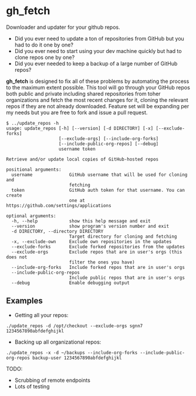gh_fetch
========
Downloader and updater for your github repos.

- Did you ever need to update a ton of repositories from GitHub but you had to do it one by one?
- Did you ever need to start using your dev machine quickly but had to clone repos one by one?
- Did you ever needed to keep a backup of a large number of GitHub repos?

**gh_fetch** is designed to fix all of these problems by automating the process to the maximum extent possible. This tool will go through your GitHub repos both public and private including shared repositories from toher organizations and fetch the most recent changes for it, cloning the relevant repos if they are not already downloaded. Feature set will be expanding per my needs but you are free to fork and issue a pull request.

```
$ ../update_repos -h
usage: update_repos [-h] [--version] [-d DIRECTORY] [-x] [--exclude-forks]
                    [--exclude-orgs] [--include-org-forks]
                    [--include-public-org-repos] [--debug]
                    username token

Retrieve and/or update local copies of GitHub-hosted repos

positional arguments:
  username              GitHub username that will be used for cloning and
                        fetching
  token                 GitHub auth token for that username. You can create
                        one at https://github.com/settings/applications

optional arguments:
  -h, --help            show this help message and exit
  --version             show program's version number and exit
  -d DIRECTORY, --directory DIRECTORY
                        Target directory for cloning and fetching
  -x, --exclude-own     Exclude own repositories in the updates
  --exclude-forks       Exclude forked repositories from the updates
  --exclude-orgs        Exclude repos that are in user's orgs (this does not
                        filter the ones you have)
  --include-org-forks   Include forked repos that are in user's orgs
  --include-public-org-repos
                        Include public repos that are in user's orgs
  --debug               Enable debugging output
```

## Examples

- Getting all your repos:
```
./update_repos -d /opt/checkout --exclude-orgs sgnn7 1234567890abfdefghijkl
```

- Backing up all organizational repos:
```
./update_repos -x -d ~/backups --include-org-forks --include-public-org-repos backup-user 1234567890abfdefghijkl
```

TODO:
- Scrubbing of remote endpoints
- Lots of testing

